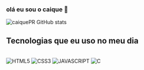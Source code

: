 ### olá eu sou o caique 👋
![caiquePR GitHub stats](https://github-readme-stats.vercel.app/api?username=caiquePR&show_icons=true&theme=radical)
## Tecnologias que eu uso no meu dia 

<div style="display: inline-block"><br>
<img  aling="center"alt="HTML5"src="https://img.shields.io/badge/HTML5-E34F26?style=for-the-badge&logo=html5&logoColor=white">
<img style="center" alt="CSS3" src="https://img.shields.io/badge/CSS3-1572B6?style=for-the-badge&logo=css3&logoColor=white">
<img style="center" alt="JAVASCRIPT" src="https://img.shields.io/badge/JavaScript-323330?style=for-the-badge&logo=javascript&logoColor=F7DF1E">
<img style="center" alt="C" src="https://img.shields.io/badge/C-00599C?style=for-the-badge&logo=c&logoColor=white">
</div><br>
